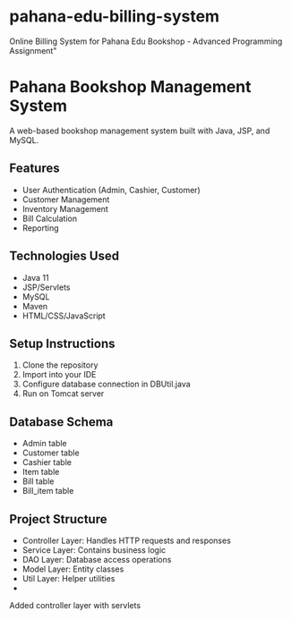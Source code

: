 # pahana-edu-billing-system
Online Billing System for Pahana Edu Bookshop - Advanced Programming Assignment"
# Pahana Bookshop Management System

A web-based bookshop management system built with Java, JSP, and MySQL.

## Features
- User Authentication (Admin, Cashier, Customer)
- Customer Management
- Inventory Management
- Bill Calculation
- Reporting

## Technologies Used
- Java 11
- JSP/Servlets
- MySQL
- Maven
- HTML/CSS/JavaScript

## Setup Instructions
1. Clone the repository
2. Import into your IDE
3. Configure database connection in DBUtil.java
4. Run on Tomcat server

## Database Schema
- Admin table
- Customer table
- Cashier table
- Item table
- Bill table
- Bill_item table

## Project Structure
- Controller Layer: Handles HTTP requests and responses
- Service Layer: Contains business logic
- DAO Layer: Database access operations
- Model Layer: Entity classes
- Util Layer: Helper utilities
- 
Added controller layer with servlets
